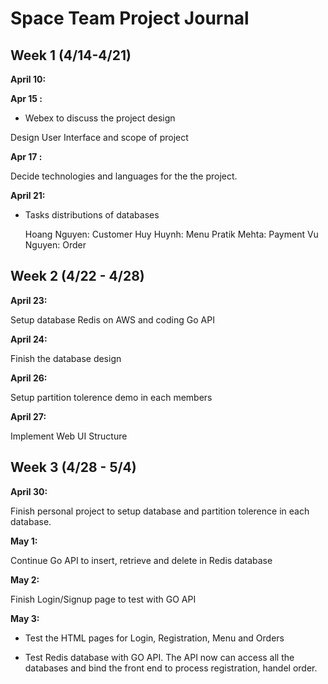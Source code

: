 
# Space Team Project Journal

## Week 1 (4/14-4/21)

**April 10:**

**Apr 15 :**
 * Webex to discuss the project design

 Design User Interface and scope of project

**Apr 17 :**

Decide technologies and languages for the the project.

**April 21:**

  + Tasks distributions of databases

    Hoang Nguyen: Customer
    Huy Huynh: Menu
    Pratik Mehta: Payment
    Vu Nguyen: Order

## Week 2 (4/22 - 4/28)

**April 23:**

Setup database Redis on AWS and coding Go API

**April 24:**

Finish the database design

**April 26:**

Setup partition tolerence demo in each members

**April 27:**

Implement Web UI Structure


## Week 3 (4/28 - 5/4)

**April 30:**

Finish personal project to setup database and partition tolerence in each database.

**May 1:**

Continue Go API to insert, retrieve and delete in Redis database 

**May 2:**

Finish Login/Signup page to test with GO API

**May 3:** 

 + Test the HTML pages for Login, Registration, Menu and Orders
 
 + Test Redis database with GO API. The API now can access all the databases and bind the front end to process registration, handel order.
